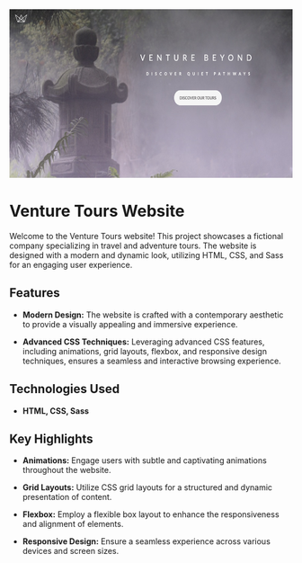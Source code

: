 <img src="landing-page.jpeg" alt="Landing Page" width="600" height="300">



<br/>

# Venture Tours Website

Welcome to the Venture Tours website! This project showcases a fictional company specializing in travel and adventure tours. The website is designed with a modern and dynamic look, utilizing HTML, CSS, and Sass for an engaging user experience.

## Features

-   **Modern Design:** The website is crafted with a contemporary aesthetic to provide a visually appealing and immersive experience.

-   **Advanced CSS Techniques:** Leveraging advanced CSS features, including animations, grid layouts, flexbox, and responsive design techniques, ensures a seamless and interactive browsing experience.

## Technologies Used

-   **HTML, CSS, Sass**

## Key Highlights

-   **Animations:** Engage users with subtle and captivating animations throughout the website.

-   **Grid Layouts:** Utilize CSS grid layouts for a structured and dynamic presentation of content.

-   **Flexbox:** Employ a flexible box layout to enhance the responsiveness and alignment of elements.

-   **Responsive Design:** Ensure a seamless experience across various devices and screen sizes.
